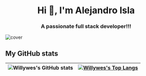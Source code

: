 <!--
**Willywes/Willywes** is a ✨ _special_ ✨ repository because its `README.md` (this file) appears on your GitHub profile.

Here are some ideas to get you started:

- 🔭 I’m currently working on ...
- 🌱 I’m currently learning ...
- 👯 I’m looking to collaborate on ...
- 🤔 I’m looking for help with ...
- 💬 Ask me about ...
- 📫 How to reach me: ...
- 😄 Pronouns: ...
- ⚡ Fun fact: ...
-->

<h1 align="center">Hi 👋, I'm Alejandro Isla</h1>
<h3 align="center">A passionate full stack developer!!!</h3>

![cover](https://repository-images.githubusercontent.com/352463436/e605ac83-d076-4830-ac61-7ee90ad4d2a2)
<!-- <h4 align="left">Connect with me:</h4>
<p align="left">
<a href="https://linkedin.com/in/willywes" target="_blank"><img align="center" src="https://cdn.jsdelivr.net/npm/simple-icons@3.0.1/icons/linkedin.svg" alt="willywes" height="30" width="40" /></a>
<a href="https://es.stackoverflow.com/users/2500/willywes" target="_blank"><img align="center" src="https://cdn.jsdelivr.net/npm/simple-icons@3.0.1/icons/stackoverflow.svg" alt="willywes" height="30" width="40" /></a>
</p>
 -->

## My GitHub stats
| ![Willywes's GitHub stats](https://github-readme-stats.vercel.app/api?username=willywes&show_icons=true&theme=holi\&show_icons=true\&rank_icon=github) | [![Willywes's Top Langs](https://github-readme-stats.vercel.app/api/top-langs/?username=willywes&layout=compact&theme=holi&langs_count=8)](https://github.com/willywes/github-readme-stats) |
|:-:|-:|
